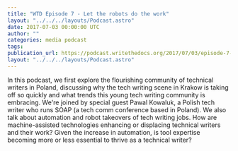 ```yaml
---
title: "WTD Episode 7 - Let the robots do the work"
layout: "../../../layouts/Podcast.astro"
date: 2017-07-03 00:00:00 UTC
author: ""
categories: media podcast
tags:
publication_url: https://podcast.writethedocs.org/2017/07/03/episode-7-machine-automation-and-poland/
layout: "../../../layouts/Podcast.astro"
---
```


In this podcast, we first explore the flourishing community of technical writers in Poland, discussing why the tech writing scene in Krakow is taking off so quickly and what trends this young tech writing community is embracing. We're joined by special guest Pawal Kowaluk, a Polish tech writer who runs SOAP (a tech comm conference based in Poland). We also talk about automation and robot takeovers of tech writing jobs. How are machine-assisted technologies enhancing or displacing technical writers and their work? Given the increase in automation, is tool expertise becoming more or less essential to thrive as a technical writer?

